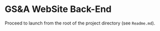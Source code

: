 
# GS&A WebSite Back-End

Proceed to launch from the root of the project directory (see `Readme.md`).